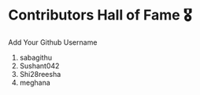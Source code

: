# Contributors Hall of Fame 🎖
Add Your Github Username

1. sabagithu
2. Sushant042
3. Shi28reesha
4. meghana 










